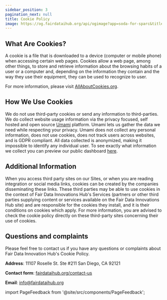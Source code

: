 ```yaml
---
sidebar_position: 3
pagination_next: null
title: Cookie Policy
image: https://og.fairdataihub.org/api/ogimage?app=soda-for-sparc&title=Cookie%20Policy&description=Information%20about%20SODA%20for%20SPARC%27s%20documentation%20platform%20cookie%20policy
---
```


## What Are Cookies?

A cookie is a file that is downloaded to a device (computer or mobile phone) when accessing certain web pages. Cookies allow a web page, among other things, to store and retrieve information about the browsing habits of a user or a computer and, depending on the information they contain and the way they use their equipment, they can be used to recognize to user.

For more information, please visit [AllAboutCookies.org](https://www.allaboutcookies.org/).

## How We Use Cookies

We do not use third-party cookies or send any information to third-parties. We do collect website usage information via the privacy focused, self hosted and open source [Umami](https://umami.is/) platform. Umami lets us gather the data we need while respecting your privacy. Umami does not collect any personal information, does not use cookies, does not track users across websites, and is GDPR compliant. All data collected is anonymized, making it impossible to identify any individual user. To see exactly what information we collect you can preview our public dashboard [here](https://umami.fairdataihub.org/share/5SraFCUCp1apgfgh/docs.fair-biors.org).

## Additional Information

When you access third party sites on our Sites, or when you are reading integration or social media links, cookies can be created by the companies disseminating these links. These third parties may be able to use cookies in the context of Fair Data Innovations Hub's Services (partners or other third parties supplying content or services available on the Fair Data Innovations Hub site) and are responsible for the cookies they install, and it is their conditions on cookies which apply. For more information, you are advised to check the cookie policy directly on these third-party sites concerning their use of cookies.

## Questions and complaints

Please feel free to contact us if you have any questions or complaints about Fair Data Innovation Hub's Cookie Policy.

**Address**: 11107 Roselle St. Ste #211 San Diego, CA 92121

**Contact form**: [fairdataihub.org/contact-us](https://fairdataihub.org/contact-us)

**Email**: [info@fairdataihub.org](mailto:info@fairdataihub.org)

import PageFeedback from '@site/src/components/PageFeedback';

<PageFeedback />
